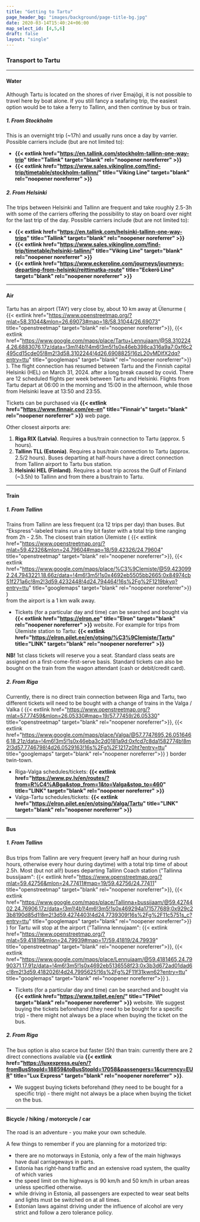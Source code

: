 ```yaml
---
title: "Getting to Tartu"
page_header_bg: "images/background/page-title-bg.jpg"
date: 2020-03-14T15:40:24+06:00
map_select_id: [4,5,6]
draft: false
layout: "single"
---
```


### Transport to Tartu

---

#### Water
Although Tartu is located on the shores of river Emajõgi, it is not possible to
travel here by boat alone. If you still fancy a seafaring trip, the easiest
option would be to take a ferry to Tallinn, and then continue by bus or train.

##### 1. From Stockholm
This is an overnight trip (~17h) and usually runs once a day by varrier.
Possible carriers include (but are not limited to):
- **{{< extlink href="https://en.tallink.com/stockholm-tallinn-one-way-trip" title="Tallink" target="blank" rel="noopener noreferrer" >}}**
- **{{< extlink href="https://www.sales.vikingline.com/find-trip/timetable/stockholm-tallinn/" title="Viking Line" target="blank" rel="noopener noreferrer" >}}**

##### 2. From Helsinki
The trips between Helsinki and Tallinn are frequent and take roughly 2.5-3h
with some of the carriers offeríng the possibility to stay on board over night
for the last trip of the day. Possible carriers include (but are not limited to):
- **{{< extlink href="https://en.tallink.com/helsinki-tallinn-one-way-trips" title="Tallink" target="blank" rel="noopener noreferrer" >}}**
- **{{< extlink href="https://www.sales.vikingline.com/find-trip/timetable/helsinki-tallinn/" title="Viking Line" target="blank" rel="noopener noreferrer" >}}**
- **{{< extlink href="https://www.eckeroline.com/journeys/journeys-departing-from-helsinki/reittimatka-route" title="Eckerö Line" target="blank" rel="noopener noreferrer" >}}**

---

#### Air

Tartu has an airport (TAY) very close by, about 10 km away at Ülenurme (
  {{< extlink
      href="https://www.openstreetmap.org/?mlat=58.31044&mlon=26.69073#map=18/58.31044/26.69073"
      title="openstreetmap" target="blank" rel="noopener noreferrer">}},
  {{< extlink
      href="https://www.google.com/maps/place/Tartu+Lennujaam/@58.3102244,26.6883076,17z/data=!3m1!4b1!4m6!3m5!1s0x46eb398ca316a9a7:0xf6c2495cd15cde05!8m2!3d58.3102244!4d26.6908825!16zL20vMDlfX2dq?entry=ttu"
      title="googlemaps" target="blank" rel="noopener noreferrer">}}
).
The flight connection has resumed between Tartu and the Finnish capital Helsinki
(HEL) on March 31, 2024. after a long break caused by covid. There are 12
scheduled flights per week between Tartu and Helsinki. Flights from Tartu depart
at 06:00 in the morning and 15:00 in the afternoon, while those from Helsinki
leave at 13:50 and 23:55.

Tickets can be purchased via
**{{< extlink href="https://www.finnair.com/ee-en" title="Finnair's" target="blank" rel="noopener noreferrer" >}}**
web page.

Other closest airports are:

1. **Riga RIX (Latvia)**. Requires a bus/train connection to Tartu (approx. 5 hours).
2. **Tallinn TLL (Estonia)**. Requires a bus/train connection to Tartu (approx. 2.5/2 hours).
Buses departing at half-hours have a direct connection from Tallinn airport to
Tartu bus station.
3. **Helsinki HEL (Finland)**. Requires a boat trip across the Gulf of Finland
(~3.5h) to Tallinn and from there a bus/train to Tartu.

---

#### Train

##### 1. From Tallinn
   Trains from Tallinn are less frequent (ca 12 trips per day) than buses. But
   “Ekspress”-labeled trains run a tiny bit faster with a total trip time ranging
   from 2h - 2.5h. The closest train station Ülemiste (
     {{< extlink
         href="https://www.openstreetmap.org/?mlat=59.42326&mlon=24.79604#map=18/59.42326/24.79604"
         title="openstreetmap" target="blank" rel="noopener noreferrer">}},
     {{< extlink
         href="https://www.google.com/maps/place/%C3%9Clemiste/@59.4230992,24.7943221,18.66z/data=!4m6!3m5!1s0x4692eb5505bb2665:0x84974cb51f271a6c!8m2!3d59.4232448!4d24.794464!16s%2Fg%2F1219bkyq?entry=ttu"
         title="googlemaps" target="blank" rel="noopener noreferrer">}}
     )     
   from the airport is a 1 km walk away.

- Tickets (for a particular day and time) can be searched and bought via
**{{< extlink href="https://elron.ee" title="Elron" target="blank" rel="noopener noreferrer" >}}**
website. For example for trips from Ülemiste station to Tartu:
**{{< extlink href="https://elron.pilet.ee/en/otsing/%C3%9Clemiste/Tartu" title="LINK" target="blank" rel="noopener noreferrer" >}}**

**NB!** 1st class tickets will reserve you a seat. Standard class seats are
assigned on a first-come-first-serve basis. Standard tickets can also be bought
on the train from the wagon attendant (cash or debit/credit card).

##### 2. From Riga
   Currently, there is no direct train connection between Riga and Tartu, two
   different tickets will need to be bought with a change of trains in the
   Valga / Valka (
     {{< extlink
         href="https://www.openstreetmap.org/?mlat=57.77459&mlon=26.05330#map=19/57.77459/26.05330"
         title="openstreetmap" target="blank" rel="noopener noreferrer">}},
     {{< extlink
         href="https://www.google.com/maps/place/Valga/@57.7747695,26.0516466,18.21z/data=!4m6!3m5!1s0x46eba3c2d0181a9d:0xfcd7c8da1582774b!8m2!3d57.7746798!4d26.0529163!16s%2Fg%2F1217z0ht?entry=ttu"
         title="googlemaps" target="blank" rel="noopener noreferrer">}}
     ) border twin-town.

- Riga-Valga schedules/tickets:
**{{< extlink href="https://www.pv.lv/en/routes/?from=R%C4%ABga&stop_from=1&to=Valga&stop_to=460" title="LINK" target="blank" rel="noopener noreferrer" >}}**
- Valga-Tartu schedules/tickets:
**{{< extlink href="https://elron.pilet.ee/en/otsing/Valga/Tartu" title="LINK" target="blank" rel="noopener noreferrer" >}}**

---

#### Bus

##### 1. From Tallinn
Bus trips from Tallinn are very frequent (every half an hour during rush
hours, otherwise every hour during daytime) with a total trip time of about
2.5h. Most (but not all!) buses departing
Tallinn Coach station ("Tallinna bussijaam":
{{< extlink
    href="https://www.openstreetmap.org/?mlat=59.42756&mlon=24.77411#map=19/59.42756/24.77411"
    title="openstreetmap" target="blank" rel="noopener noreferrer">}},
{{< extlink
    href="https://www.google.com/maps/place/Tallinna+bussijaam/@59.4274402,24.76906,17z/data=!3m1!4b1!4m6!3m5!1s0x469294a171577689:0x929c23b8190d85d1!8m2!3d59.4274403!4d24.7739309!16s%2Fg%2F11c5751s_c?entry=ttu"
    title="googlemaps" target="blank" rel="noopener noreferrer">}}
) for Tartu will stop at
the airport ("Tallinna lennujaam":
{{< extlink
    href="https://www.openstreetmap.org/?mlat=59.41819&mlon=24.79939#map=17/59.41819/24.79939"
    title="openstreetmap" target="blank" rel="noopener noreferrer">}},
{{< extlink
    href="https://www.google.com/maps/place/Lennujaam/@59.4181465,24.7990371,17.91z/data=!4m6!3m5!1s0x4692eb5136558f23:0x3b3d672ad01dad6c!8m2!3d59.4182026!4d24.7995625!16s%2Fg%2F11f31kwn62?entry=ttu"
    title="googlemaps" target="blank" rel="noopener noreferrer">}}
).

- Tickets (for a particular day and time) can be searched and bought via
**{{< extlink href="https://www.tpilet.ee/en/" title="TPilet" target="blank" rel="noopener noreferrer" >}}** website.
We suggest buying the tickets beforehand (they need to be bought for a
specific trip) - there might not always be a place when buying the ticket on
the bus.

##### 2. From Riga
The bus option is also scarce but faster (5h) than train: currently there are
2 direct connections available via
**{{< extlink href="https://luxexpress.eu/en/?fromBusStopId=18859&toBusStopId=17058&passengers=1&currency=EUR" title="Lux Express" target="blank" rel="noopener noreferrer" >}}**.

- We suggest buying tickets beforehand (they need to be bought for a specific
trip) - there might not always be a place when buying the ticket on the bus.

---

#### Bicycle / hiking / motorcycle / car
The road is an adventure - you make your own schedule.

A few things to remember if you are planning for a motorized trip:
- there are no motorways in Estonia, only a few of the main highways have dual
carriageways in parts.
- Estonia has right-hand traffic and an extensive road system, the quality of
which varies
- the speed limit on the highways is 90 km/h and 50 km/h in urban areas unless
specified otherwise.
- while driving in Estonia, all passengers are expected to wear seat belts and
lights must be switched on at all times.
- Estonian laws against driving under the influence of alcohol are very strict
and follow a zero tolerance policy.
